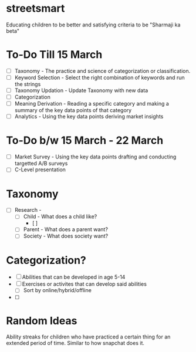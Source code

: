 # streetsmart
Educating children to be better and satisfying criteria to be "Sharmaji ka beta"

# To-Do Till 15 March
- [ ] Taxonomy - The practice and science of categorization or classification.
- [ ] Keyword Selection - Select the right combination of keywords and run the strings
- [ ] Taxonomy Updation - Update Taxonomy with new data
- [ ] Categorization
- [ ] Meaning Derivation - Reading a specific category and making a summary of the key data points of that category
- [ ] Analytics - Using the key data points deriving market insights

# To-Do b/w 15 March - 22 March
- [ ] Market Survey - Using the key data points drafting and conducting targetted A/B surveys
- [ ] C-Level presentation

# Taxonomy
- [ ] Research - 
    - [ ] Child - What does a child like?
        - [ ] 
    - [ ] Parent - What does a parent want?
    - [ ] Society - What does society want?

# Categorization?
- [ ] Abilities that can be developed in age 5-14
- [ ] Exercises or activites that can develop said abilities
    - [ ] Sort by online/hybrid/offline
- [ ] 

# Random Ideas
Ability streaks for children who have practiced a certain thing for an extended period of time. Similar to how snapchat does it.